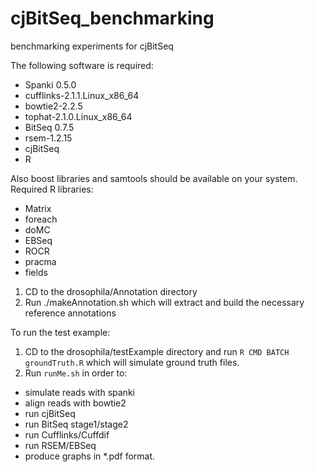 # cjBitSeq_benchmarking
benchmarking experiments for cjBitSeq


The following software is required:

* Spanki 0.5.0
* cufflinks-2.1.1.Linux_x86_64
* bowtie2-2.2.5
* tophat-2.1.0.Linux_x86_64
* BitSeq 0.7.5
* rsem-1.2.15
* cjBitSeq
* R

Also boost libraries and samtools should be available on your system. Required R libraries: 

* Matrix
* foreach
* doMC
* EBSeq
* ROCR
* pracma
* fields

1. CD to the drosophila/Annotation directory
2. Run ./makeAnnotation.sh which will extract and build the necessary reference annotations

To run the test example:

1. CD to the drosophila/testExample directory and run `R CMD BATCH groundTruth.R` which will simulate ground truth files.
2. Run `runMe.sh` in order to:
* simulate reads with spanki
*  align reads with bowtie2
*  run cjBitSeq
*  run BitSeq stage1/stage2
*  run Cufflinks/Cuffdif
*  run RSEM/EBSeq
*  produce graphs in *.pdf format.
